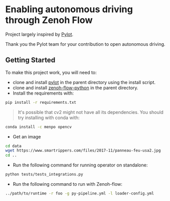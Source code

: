 # Enabling autonomous driving through Zenoh Flow

Project largely inspired by [Pylot](https://github.com/erdos-project/pylot).

Thank you the Pylot team for your contribution to open autonomous driving.

## Getting Started

To make this project work, you will need to:
- clone and install [pylot](https://github.com/erdos-project/pylot) in the parent directory using the install script.
- clone and install [zenoh-flow-python](https://github.com/atolab/zenoh-flow-python) in the parent directory.
- Install the requirements with:

```bash
pip install -r requirements.txt
```

> It's possible that cv2 might not have all its dependencies. You should try installing with conda with:

```bash
conda install -c menpo opencv
```
- Get an image

```bash
cd data
wget https://www.smartrippers.com/files/2017-11/panneau-feu-usa2.jpg
cd ..
```

- Run the following command for running operator on standalone:
```bash
python tests/tests_integrations.py
```
- Run the following command to run with Zenoh-flow:

```bash
../path/to/runtime -r foo -g py-pipeline.yml -l loader-config.yml
```